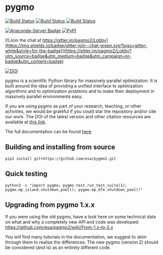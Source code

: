 # pygmo

[![Build Status](https://img.shields.io/circleci/project/github/esa/pygmo2/master.svg?style=for-the-badge)](https://circleci.com/gh/esa/pygmo2)
[![Build Status](https://img.shields.io/travis/esa/pygmo2/master.svg?logo=travis&style=for-the-badge)](https://travis-ci.org/esa/pygmo2)
[![Build Status](https://img.shields.io/azure-devops/build/bluescarni/00914570-450b-4bd6-a575-d8c64fc25d1e/5?style=for-the-badge)](https://dev.azure.com/bluescarni/pygmo/_build)

[![Anaconda-Server Badge](https://img.shields.io/conda/vn/conda-forge/pygmo.svg?style=for-the-badge)](https://anaconda.org/conda-forge/pygmo)
[![PyPI](https://img.shields.io/pypi/v/pygmo.svg?style=for-the-badge)](https://pypi.python.org/pypi/pygmo)

[![Join the chat at https://gitter.im/pagmo2/Lobby](https://img.shields.io/badge/gitter-join--chat-green.svg?logo=gitter-white&style=for-the-badge)](https://gitter.im/pagmo2/Lobby?utm_source=badge&utm_medium=badge&utm_campaign=pr-badge&utm_content=badge)

[![DOI](https://zenodo.org/badge/DOI/10.5281/zenodo.1045337.svg)](https://doi.org/10.5281/zenodo.1045336)

pygmo is a scientific Python library for massively parallel optimization. It is built around the idea
of providing a unified interface to optimization algorithms and to optimization problems and to make their
deployment in massively parallel environments easy.

If you are using pygmo as part of your research, teaching, or other activities, we would be grateful if you could star
the repository and/or cite our work. The DOI of the latest version and other citation resources are available
at [this link](https://doi.org/10.5281/zenodo.1045336).

The full documentation can be found [here](https://esa.github.io/pygmo2/).

## Building and installing from source

```
pip3 install git+https://github.com/esa/pygmo2.git
```

## Quick testing

```
python3 -c "import pygmo; pygmo.test.run_test_suite(1); pygmo.mp_island.shutdown_pool(); pygmo.mp_bfe.shutdown_pool()"
```

## Upgrading from pygmo 1.x.x

If you were using the old pygmo, have a look here on some technical data on what and why a completely new API
and code was developed: https://github.com/esa/pagmo2/wiki/From-1.x-to-2.x

You will find many tutorials in the documentation, we suggest to skim through them to realize the differences.
The new pygmo (version 2) should be considered (and is) as an entirely different code.


